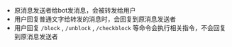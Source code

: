
- 原消息发送者给bot发消息，会被转发给用户
- 用户回复普通文字给转发的消息时，会回复到原消息发送者
- 用户回复 `/block` ,  `/unblock` ,  `/checkblock` 等命令会执行相关指令，不会回复到原消息发送者
